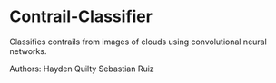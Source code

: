 # Contrail-Classifier
Classifies contrails from images of clouds using convolutional neural networks.

Authors:
Hayden Quilty
Sebastian Ruiz
              